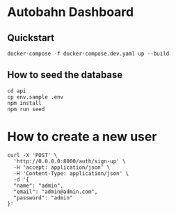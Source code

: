 # Autobahn Dashboard

## Quickstart
```
docker-compose -f docker-compose.dev.yaml up --build
```

## How to seed the database
```
cd api
cp env.sample .env
npm install
npm run seed
```

# How to create a new user
```
curl -X 'POST' \
  'http://0.0.0.0:8000/auth/sign-up' \
  -H 'accept: application/json' \
  -H 'Content-Type: application/json' \
  -d '{
  "name": "admin",
  "email": "admin@admin.com",
  "password": "admin"
}'
```